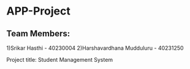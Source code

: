 # APP-Project
## Team Members:
1)Srikar Hasthi - 40230004
2)Harshavardhana Mudduluru - 40231250

Project title:
Student Management System
